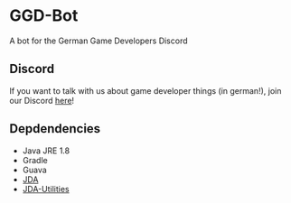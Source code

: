 # GGD-Bot
A bot for the German Game Developers Discord

## Discord
If you want to talk with us about game developer things (in german!), join our Discord [here](https://discord.gg/k2XWWKZ)!

## Depdendencies
- Java JRE 1.8
- Gradle
- Guava
- [JDA](https://github.com/DV8FromTheWorld/JDA/)
- [JDA-Utilities](https://github.com/JDA-Applications/JDA-Utilities)

